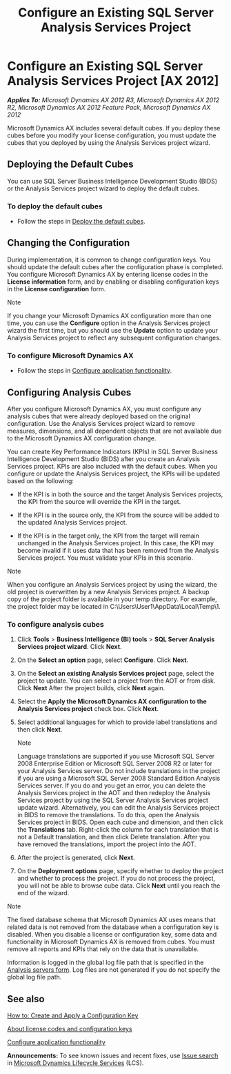 ﻿---
title: Configure an Existing SQL Server Analysis Services Project
TOCTitle: Configure an Existing SQL Server Analysis Services Project
ms:assetid: ee0aa94f-28f9-4427-82c6-51a18e0939be
ms:mtpsurl: https://technet.microsoft.com/en-us/library/Gg724140(v=AX.60)
ms:contentKeyID: 35133500
ms.date: 04/18/2014
mtps_version: v=AX.60
---

# Configure an Existing SQL Server Analysis Services Project [AX 2012]


_**Applies To:** Microsoft Dynamics AX 2012 R3, Microsoft Dynamics AX 2012 R2, Microsoft Dynamics AX 2012 Feature Pack, Microsoft Dynamics AX 2012_

Microsoft Dynamics AX includes several default cubes. If you deploy these cubes before you modify your license configuration, you must update the cubes that you deployed by using the Analysis Services project wizard.

## Deploying the Default Cubes

You can use SQL Server Business Intelligence Development Studio (BIDS) or the Analysis Services project wizard to deploy the default cubes.

### To deploy the default cubes

  - Follow the steps in [Deploy the default cubes](deploy-the-default-cubes.md).

## Changing the Configuration

During implementation, it is common to change configuration keys. You should update the default cubes after the configuration phase is completed. You configure Microsoft Dynamics AX by entering license codes in the **License information** form, and by enabling or disabling configuration keys in the **License configuration** form.


> [!NOTE]
> <P>If you change your Microsoft Dynamics AX configuration more than one time, you can use the <STRONG>Configure</STRONG> option in the Analysis Services project wizard the first time, but you should use the <STRONG>Update</STRONG> option to update your Analysis Services project to reflect any subsequent configuration changes.</P>



### To configure Microsoft Dynamics AX

  - Follow the steps in [Configure application functionality](configure-application-functionality.md).

## Configuring Analysis Cubes

After you configure Microsoft Dynamics AX, you must configure any analysis cubes that were already deployed based on the original configuration. Use the Analysis Services project wizard to remove measures, dimensions, and all dependent objects that are not available due to the Microsoft Dynamics AX configuration change.

You can create Key Performance Indicators (KPIs) in SQL Server Business Intelligence Development Studio (BIDS) after you create an Analysis Services project. KPIs are also included with the default cubes. When you configure or update the Analysis Services project, the KPIs will be updated based on the following:

  - If the KPI is in both the source and the target Analysis Services projects, the KPI from the source will override the KPI in the target.

  - If the KPI is in the source only, the KPI from the source will be added to the updated Analysis Services project.

  - If the KPI is in the target only, the KPI from the target will remain unchanged in the Analysis Services project. In this case, the KPI may become invalid if it uses data that has been removed from the Analysis Services project. You must validate your KPIs in this scenario.


> [!NOTE]
> <P>When you configure an Analysis Services project by using the wizard, the old project is overwritten by a new Analysis Services project. A backup copy of the project folder is available in your temp directory. For example, the project folder may be located in C:\Users\User1\AppData\Local\Temp\1.</P>



### To configure analysis cubes

1.  Click **Tools** \> **Business Intelligence (BI) tools** \> **SQL Server Analysis Services project wizard**. Click **Next**.

2.  On the **Select an option** page, select **Configure**. Click **Next**.

3.  On the **Select an existing Analysis Services project** page, select the project to update. You can select a project from the AOT or from disk. Click **Next** After the project builds, click **Next** again.

4.  Select the **Apply the Microsoft Dynamics AX configuration to the Analysis Services project** check box. Click **Next**.

5.  Select additional languages for which to provide label translations and then click **Next**.
    

    > [!NOTE]
    > <P>Language translations are supported if you use Microsoft SQL Server 2008 Enterprise Edition or Microsoft SQL Server 2008 R2 or later for your Analysis Services server. Do not include translations in the project if you are using a Microsoft SQL Server 2008 Standard Edition Analysis Services server. If you do and you get an error, you can delete the Analysis Services project in the AOT and then redeploy the Analysis Services project by using the SQL Server Analysis Services project update wizard. Alternatively, you can edit the Analysis Services project in BIDS to remove the translations. To do this, open the Analysis Services project in BIDS. Open each cube and dimension, and then click the <STRONG>Translations</STRONG> tab. Right-click the column for each translation that is not a Default translation, and then click Delete translation. After you have removed the translations, import the project into the AOT.</P>



6.  After the project is generated, click **Next**.

7.  On the **Deployment options** page, specify whether to deploy the project and whether to process the project. If you do not process the project, you will not be able to browse cube data. Click **Next** until you reach the end of the wizard.


> [!NOTE]
> <P>The fixed database schema that Microsoft Dynamics AX uses means that related data is not removed from the database when a configuration key is disabled. When you disable a license or configuration key, some data and functionality in Microsoft Dynamics AX is removed from cubes. You must remove all reports and KPIs that rely on the data that is unavailable.</P>



Information is logged in the global log file path that is specified in the [Analysis servers form](https://technet.microsoft.com/en-us/library/hh597195\(v=ax.60\)). Log files are not generated if you do not specify the global log file path.

## See also

[How to: Create and Apply a Configuration Key](https://technet.microsoft.com/en-us/library/aa893167\(v=ax.60\))

[About license codes and configuration keys](https://technet.microsoft.com/en-us/library/aa548653\(v=ax.60\))

[Configure application functionality](configure-application-functionality.md)

  
**Announcements:** To see known issues and recent fixes, use [Issue search](http://go.microsoft.com/fwlink/?linkid=389258) in [Microsoft Dynamics Lifecycle Services](http://go.microsoft.com/fwlink/?linkid=306505) (LCS).

